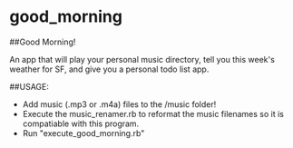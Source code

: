 good_morning
============

##Good Morning!

An app that will play your personal music directory, tell you this week's weather for SF, and give you a personal todo list app.

##USAGE:

* Add music (.mp3 or .m4a) files to the /music folder!
* Execute the music_renamer.rb to reformat the music filenames so it is compatiable with this program.
* Run "execute_good_morning.rb"
